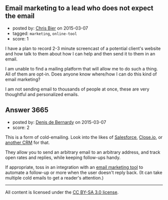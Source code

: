 ## Email marketing to a lead who does not expect the email

- posted by: [Chris Bier](https://stackexchange.com/users/30825/chris-bier) on 2015-03-07
- tagged: `marketing`, `online-tool`
- score: 1

<p>I have a plan to record 2-3 minute screencast of a potential client's website and how talk to them about how I can help and then send it to them in an email.</p>

<p>I am unable to find a mailing platform that will allow me to do such a thing. All of them are opt-in. Does anyone know where/how I can do this kind of email marketing?</p>

<p>I am not sending email to thousands of people at once, these are very thoughtful and personalized emails.</p>



## Answer 3665

- posted by: [Denis de Bernardy](https://stackexchange.com/users/182468/denis-de-bernardy) on 2015-03-07
- score: 2

<p>This is a form of cold-emailing. Look into the likes of <a href="http://www.salesforce.com" rel="nofollow">Salesforce</a>, <a href="http://close.io" rel="nofollow">Close.io</a>, or <a href="https://zapier.com/zapbook/email/#sort=popular&amp;filter=crm" rel="nofollow">another CRM</a> for that.</p>

<p>They allow you to send an arbitrary email to an arbitrary address, and track open rates and replies, while keeping follow-ups handy.</p>

<p>If appropriate, toss in an integration with an <a href="https://zapier.com/zapbook/email/#sort=popular&amp;filter=email-marketing" rel="nofollow">email marketing tool</a> to automate a follow-up or more when the user doesn't reply back. (It can take multiple cold emails to get a reader's attention.)</p>




---

All content is licensed under the [CC BY-SA 3.0 license](https://creativecommons.org/licenses/by-sa/3.0/).
